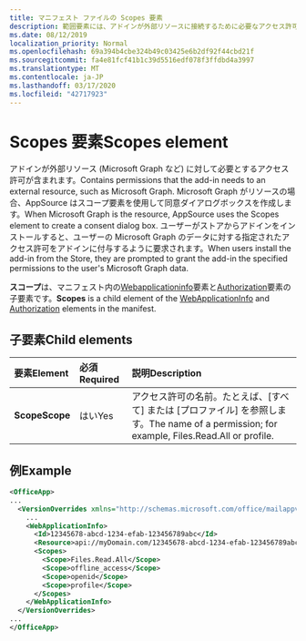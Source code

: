 ```yaml
---
title: マニフェスト ファイルの Scopes 要素
description: 範囲要素には、アドインが外部リソースに接続するために必要なアクセス許可が含まれています。
ms.date: 08/12/2019
localization_priority: Normal
ms.openlocfilehash: 69a394b4cbe324b49c03425e6b2df92f44cbd21f
ms.sourcegitcommit: fa4e81fcf41b1c39d5516edf078f3ffdbd4a3997
ms.translationtype: MT
ms.contentlocale: ja-JP
ms.lasthandoff: 03/17/2020
ms.locfileid: "42717923"
---
```

# <a name="scopes-element"></a><span data-ttu-id="49ee5-103">Scopes 要素</span><span class="sxs-lookup"><span data-stu-id="49ee5-103">Scopes element</span></span>

<span data-ttu-id="49ee5-104">アドインが外部リソース (Microsoft Graph など) に対して必要とするアクセス許可が含まれます。</span><span class="sxs-lookup"><span data-stu-id="49ee5-104">Contains permissions that the add-in needs to an external resource, such as Microsoft Graph.</span></span> <span data-ttu-id="49ee5-105">Microsoft Graph がリソースの場合、AppSource はスコープ要素を使用して同意ダイアログボックスを作成します。</span><span class="sxs-lookup"><span data-stu-id="49ee5-105">When Microsoft Graph is the resource, AppSource uses the Scopes element to create a consent dialog box.</span></span> <span data-ttu-id="49ee5-106">ユーザーがストアからアドインをインストールすると、ユーザーの Microsoft Graph のデータに対する指定されたアクセス許可をアドインに付与するように要求されます。</span><span class="sxs-lookup"><span data-stu-id="49ee5-106">When users install the add-in from the Store, they are prompted to grant the add-in the specified permissions to the user's Microsoft Graph data.</span></span>

<span data-ttu-id="49ee5-107">**スコープ**は、マニフェスト内の[Webapplicationinfo](webapplicationinfo.md)要素と[Authorization](authorization.md)要素の子要素です。</span><span class="sxs-lookup"><span data-stu-id="49ee5-107">**Scopes** is a child element of the [WebApplicationInfo](webapplicationinfo.md) and [Authorization](authorization.md) elements in the manifest.</span></span>

## <a name="child-elements"></a><span data-ttu-id="49ee5-108">子要素</span><span class="sxs-lookup"><span data-stu-id="49ee5-108">Child elements</span></span>

|  <span data-ttu-id="49ee5-109">要素</span><span class="sxs-lookup"><span data-stu-id="49ee5-109">Element</span></span> |  <span data-ttu-id="49ee5-110">必須</span><span class="sxs-lookup"><span data-stu-id="49ee5-110">Required</span></span>  |  <span data-ttu-id="49ee5-111">説明</span><span class="sxs-lookup"><span data-stu-id="49ee5-111">Description</span></span>  |
|:-----|:-----|:-----|
|  <span data-ttu-id="49ee5-112">**Scope**</span><span class="sxs-lookup"><span data-stu-id="49ee5-112">**Scope**</span></span>                |  <span data-ttu-id="49ee5-113">はい</span><span class="sxs-lookup"><span data-stu-id="49ee5-113">Yes</span></span>     |   <span data-ttu-id="49ee5-114">アクセス許可の名前。たとえば、[すべて] または [プロファイル] を参照します。</span><span class="sxs-lookup"><span data-stu-id="49ee5-114">The name of a permission; for example, Files.Read.All or profile.</span></span> |

## <a name="example"></a><span data-ttu-id="49ee5-115">例</span><span class="sxs-lookup"><span data-stu-id="49ee5-115">Example</span></span>

```xml
<OfficeApp>
...
  <VersionOverrides xmlns="http://schemas.microsoft.com/office/mailappversionoverrides" xsi:type="VersionOverridesV1_0">
    ...
    <WebApplicationInfo>
      <Id>12345678-abcd-1234-efab-123456789abc</Id>
      <Resource>api://myDomain.com/12345678-abcd-1234-efab-123456789abc<Resource>
      <Scopes>
        <Scope>Files.Read.All</Scope>
        <Scope>offline_access</Scope>
        <Scope>openid</Scope>
        <Scope>profile</Scope>
      </Scopes>
    </WebApplicationInfo>
  </VersionOverrides>
...
</OfficeApp>
```
